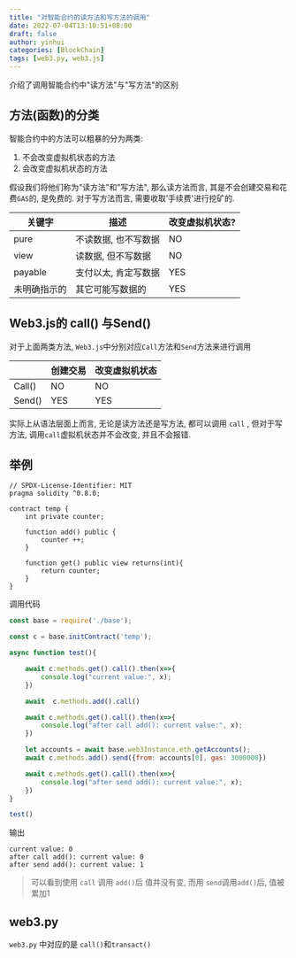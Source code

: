 ```yaml
---
title: "对智能合约的读方法和写方法的调用"
date: 2022-07-04T13:10:51+08:00
draft: false
author: yinhui
categories: [BlockChain]
tags: [web3.py, web3.js] 
---
```




介绍了调用智能合约中"读方法"与"写方法"的区别

<!--more-->



##  方法(函数)的分类

智能合约中的方法可以粗暴的分为两类:

1. 不会改变虚拟机状态的方法
2. 会改变虚拟机状态的方法

假设我们将他们称为"读方法"和"写方法", 那么读方法而言, 其是不会创建交易和花费`GAS`的, 是免费的.  对于写方法而言, 需要收取'手续费'进行挖矿的.

| 关键字       | 描述                 | 改变虚拟机状态? |
| ------------ | -------------------- | --------------- |
| pure         | 不读数据, 也不写数据 | NO              |
| view         | 读数据, 但不写数据   | NO              |
| payable      | 支付以太, 肯定写数据 | YES             |
| 未明确指示的 | 其它可能写数据的     | YES             |



## Web3.js的 call() 与Send()

对于上面两类方法, `Web3.js`中分别对应`Call`方法和`Send`方法来进行调用

|        | 创建交易 | 改变虚拟机状态 |
| ------ | -------- | -------------- |
| Call() | NO       | NO             |
| Send() | YES      | YES            |

实际上从语法层面上而言, 无论是读方法还是写方法, 都可以调用 `call` , 但对于写方法, 调用`call`虚拟机状态并不会改变, 并且不会报错.



## 举例

```solidity
// SPDX-License-Identifier: MIT
pragma solidity ^0.8.0;

contract temp {
    int private counter;

    function add() public {
        counter ++;
    }

    function get() public view returns(int){
        return counter;
    }
}
```



调用代码

```js
const base = require('./base');

const c = base.initContract('temp');

async function test(){

    await c.methods.get().call().then(x=>{
        console.log("current value:", x);
    })

    await  c.methods.add().call()

    await c.methods.get().call().then(x=>{
        console.log("after call add(): current value:", x);
    })

    let accounts = await base.web3Instance.eth.getAccounts();
    await c.methods.add().send({from: accounts[0], gas: 3000000})

    await c.methods.get().call().then(x=>{
        console.log("after send add(): current value:", x);
    })
}

test()
```



输出

```shell
current value: 0
after call add(): current value: 0
after send add(): current value: 1
```

>可以看到使用 `call` 调用 `add()`后 值并没有变, 而用 `send`调用`add()`后, 值被累加1





## web3.py

`web3.py` 中对应的是 `call()`和`transact()`
